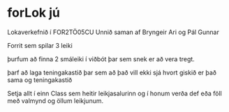 # forLok jú


Lokaverkefnið í FOR2TÖ05CU
Unnið saman af Bryngeir Ari og Pál Gunnar

Forrit sem spilar 3 leiki

þurfum að finna 2 smáleiki í viðbót þar sem snek er að vera tregt.

þarf að laga teningakastið þar sem að það vill ekki sjá hvort giskið er það sama og teningakastið

Setja allt í einn Class sem heitir leikjasalurinn og í honum verða def eða föll með valmynd og öllum leikjunum.
